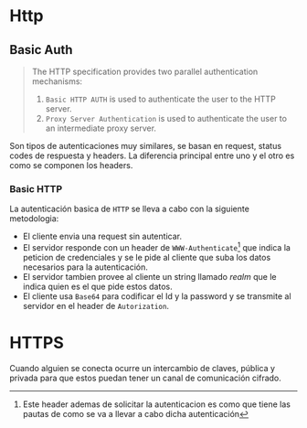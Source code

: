 # Http
## Basic Auth

> The HTTP specification provides two parallel authentication mechanisms:
> 1. `Basic HTTP AUTH` is used to authenticate the user to the HTTP server.
> 2. `Proxy Server Authentication` is used to authenticate the user to an intermediate proxy server.

Son tipos de autenticaciones muy similares, se basan en request, status codes de respuesta y headers. La diferencia principal entre uno y el otro es como se componen los headers. 

### Basic HTTP
La autenticación basica de `HTTP` se lleva a cabo con la siguiente metodologia:
- El cliente envia una request sin autenticar.
- El servidor responde con un header de `WWW-Authenticate`[^1] que indica la peticion de credenciales y se le pide al cliente que suba los datos necesarios para la autenticación.
- El servidor tambien provee al cliente un string llamado *realm* que le indica quien es el que pide estos datos.
- El cliente usa `Base64` para codificar el Id y la password y se transmite al servidor en el header de `Autorization`.

[^1]: Este header ademas de solicitar la autenticacion es como que tiene las pautas de como se va a llevar a cabo dicha autenticación

# HTTPS
Cuando alguien se conecta ocurre un intercambio de claves, pública y privada para que estos puedan tener un canal de comunicación cifrado.
